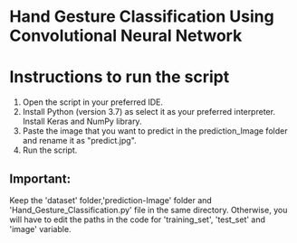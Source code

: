 # Hand Gesture Classification Using Convolutional Neural Network

# Instructions to run the script
1) Open the script in your preferred IDE.
2) Install Python (version 3.7) as select it as your preferred interpreter. Install Keras and NumPy library.
3) Paste the image that you want to predict in the prediction_Image folder and rename it as "predict.jpg".
4) Run the script.

## Important: 
Keep the 'dataset' folder,'prediction-Image' folder and 'Hand_Gesture_Classification.py' file in the same directory. Otherwise, you will have to edit the paths in the code for 'training_set', 'test_set' and 'image' variable.
